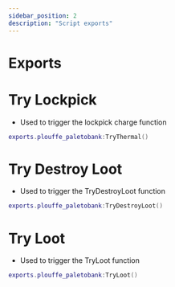 ```yaml
---
sidebar_position: 2
description: "Script exports"
---
```


# Exports

# Try Lockpick
- Used to trigger the lockpick charge function
```lua
exports.plouffe_paletobank:TryThermal()
```
# Try Destroy Loot
- Used to trigger the TryDestroyLoot function
```lua
exports.plouffe_paletobank:TryDestroyLoot()
```
# Try Loot
- Used to trigger the TryLoot function
```lua
exports.plouffe_paletobank:TryLoot()
```